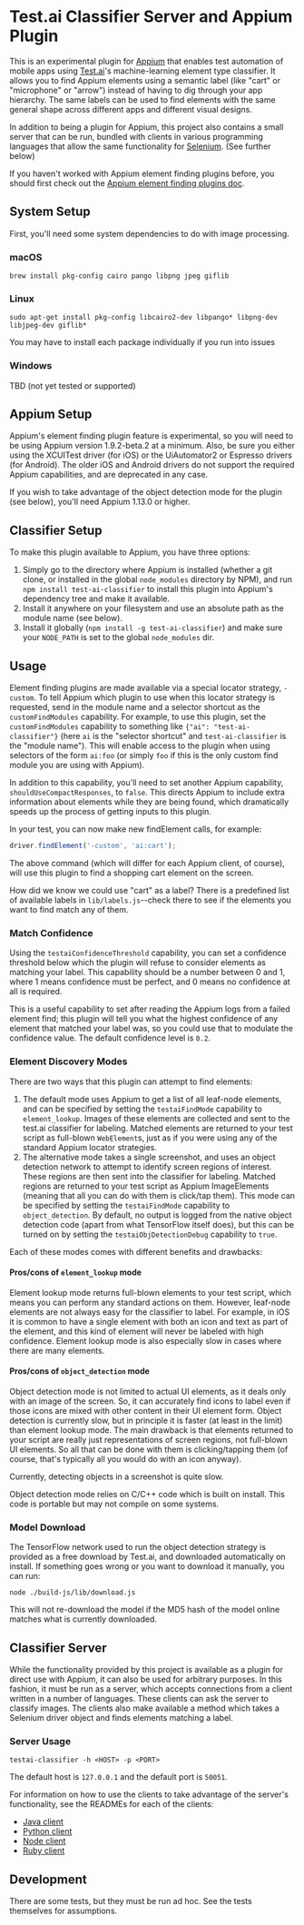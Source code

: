 # Test.ai Classifier Server and Appium Plugin

This is an experimental plugin for [Appium](https://appium.io) that enables
test automation of mobile apps using [Test.ai](https://test.ai)'s
machine-learning element type classifier. It allows you to find Appium elements
using a semantic label (like "cart" or "microphone" or "arrow") instead of
having to dig through your app hierarchy. The same labels can be used to find
elements with the same general shape across different apps and different visual
designs.

In addition to being a plugin for Appium, this project also contains a small
server that can be run, bundled with clients in various programming languages
that allow the same functionality for [Selenium](https://seleniumhq.org). (See further below)

If you haven't worked with Appium element finding plugins before, you should
first check out the [Appium element finding plugins
doc](https://github.com/appium/appium/blob/52e5bf1217f08b963136254222ba2ebef428f0d1/docs/en/advanced-concepts/element-finding-plugins.md).

## System Setup

First, you'll need some system dependencies to do with image processing.

### macOS

```
brew install pkg-config cairo pango libpng jpeg giflib
```

### Linux

```
sudo apt-get install pkg-config libcairo2-dev libpango* libpng-dev libjpeg-dev giflib*
```
You may have to install each package individually if you run into issues

### Windows

TBD (not yet tested or supported)

## Appium Setup

Appium's element finding plugin feature is experimental, so you will need to be
using Appium version 1.9.2-beta.2 at a minimum. Also, be sure you either using
the XCUITest driver (for iOS) or the UiAutomator2 or Espresso drivers (for
Android). The older iOS and Android drivers do not support the required Appium
capabilities, and are deprecated in any case.

If you wish to take advantage of the object detection mode for the plugin (see
below), you'll need Appium 1.13.0 or higher.

## Classifier Setup

To make this plugin available to Appium, you have three options:

1. Simply go to the directory where Appium is installed (whether a git clone,
   or installed in the global `node_modules` directory by NPM), and run `npm
   install test-ai-classifier` to install this plugin into Appium's dependency
   tree and make it available.
2. Install it anywhere on your filesystem and use an absolute path as the
   module name (see below).
3. Install it globally (`npm install -g test-ai-classifier`) and make sure your
   `NODE_PATH` is set to the global `node_modules` dir.

## Usage

Element finding plugins are made available via a special locator strategy,
`-custom`. To tell Appium which plugin to use when this locator strategy is
requested, send in the module name and a selector shortcut as the
`customFindModules` capability. For example, to use this plugin, set the
`customFindModules` capability to something like `{"ai": "test-ai-classifier"}`
(here `ai` is the "selector shortcut" and `test-ai-classifier` is the "module
name"). This will enable access to the plugin when using selectors of the form
`ai:foo` (or simply `foo` if this is the only custom find module you are using
with Appium).

In addition to this capability, you'll need to set another Appium capability,
`shouldUseCompactResponses`, to `false`. This directs Appium to include extra
information about elements while they are being found, which dramatically
speeds up the process of getting inputs to this plugin.

In your test, you can now make new findElement calls, for example:

```js
driver.findElement('-custom', 'ai:cart');
```

The above command (which will differ for each Appium client, of course), will
use this plugin to find a shopping cart element on the screen.

How did we know we could use "cart" as a label? There is a predefined list of
available labels in `lib/labels.js`--check there to see if the elements you
want to find match any of them.

### Match Confidence

Using the `testaiConfidenceThreshold` capability, you can set a confidence
threshold below which the plugin will refuse to consider elements as matching
your label. This capability should be a number between 0 and 1, where 1 means
confidence must be perfect, and 0 means no confidence at all is required.

This is a useful capability to set after reading the Appium logs from a failed
element find; this plugin will tell you what the highest confidence of any
element that matched your label was, so you could use that to modulate the
confidence value. The default confidence level is `0.2`.

### Element Discovery Modes

There are two ways that this plugin can attempt to find elements:

1. The default mode uses Appium to get a list of all leaf-node elements, and
   can be specified by setting the `testaiFindMode` capability to
   `element_lookup`. Images of these elements are collected and sent to the
   test.ai classifier for labeling. Matched elements are returned to your test
   script as full-blown `WebElement`s, just as if you were using any of the
   standard Appium locator strategies.
2. The alternative mode takes a single screenshot, and uses an object detection
   network to attempt to identify screen regions of interest. These regions are
   then sent into the classifier for labeling. Matched regions are returned to
   your test script as Appium ImageElements (meaning that all you can do with
   them is click/tap them). This mode can be specified by setting the
   `testaiFindMode` capability to `object_detection`. By default, no output is logged from the native object detection code (apart from what TensorFlow itself does), but this can be turned on by setting the `testaiObjDetectionDebug` capability to `true`.

Each of these modes comes with different benefits and drawbacks:

#### Pros/cons of `element_lookup` mode

Element lookup mode returns full-blown elements to your test script, which
means you can perform any standard actions on them. However, leaf-node elements
are not always easy for the classifier to label. For example, in iOS it is
common to have a single element with both an icon and text as part of the
element, and this kind of element will never be labeled with high confidence.
Element lookup mode is also especially slow in cases where there are many
elements.

#### Pros/cons of `object_detection` mode

Object detection mode is not limited to actual UI elements, as it deals only
with an image of the screen. So, it can accurately find icons to label even if
those icons are mixed with other content in their UI element form. Object
detection is currently slow, but in principle it is faster (at least in the
limit) than element lookup mode. The main drawback is that elements returned to
your script are really just representations of screen regions, not full-blown
UI elements. So all that can be done with them is clicking/tapping them (of
course, that's typically all you would do with an icon anyway).

Currently, detecting objects in a screenshot is quite slow.

Object detection mode relies on C/C++ code which is built on install. This
code is portable but may not compile on some systems.

### Model Download

The TensorFlow network used to run the object detection strategy is provided as a free download by Test.ai, and downloaded automatically on install. If something goes wrong or you want to download it manually, you can run:

```
node ./build-js/lib/download.js
```

This will not re-download the model if the MD5 hash of the model online matches what is currently downloaded.

## Classifier Server

While the functionality provided by this project is available as a plugin for direct use with Appium, it can also be used for arbitrary purposes. In this fashion, it must be run as a server, which accepts connections from a client written in a number of languages. These clients can ask the server to classify images. The clients also make available a method which takes a Selenium driver object and finds elements matching a label.

### Server Usage

```
testai-classifier -h <HOST> -p <PORT>
```

The default host is `127.0.0.1` and the default port is `50051`.

For information on how to use the clients to take advantage of the server's functionality, see the READMEs for each of the clients:

* [Java client](clients/java)
* [Python client](clients/python)
* [Node client](clients/node)
* [Ruby client](clients/ruby)

## Development

There are some tests, but they must be run ad hoc. See the tests themselves for
assumptions.
